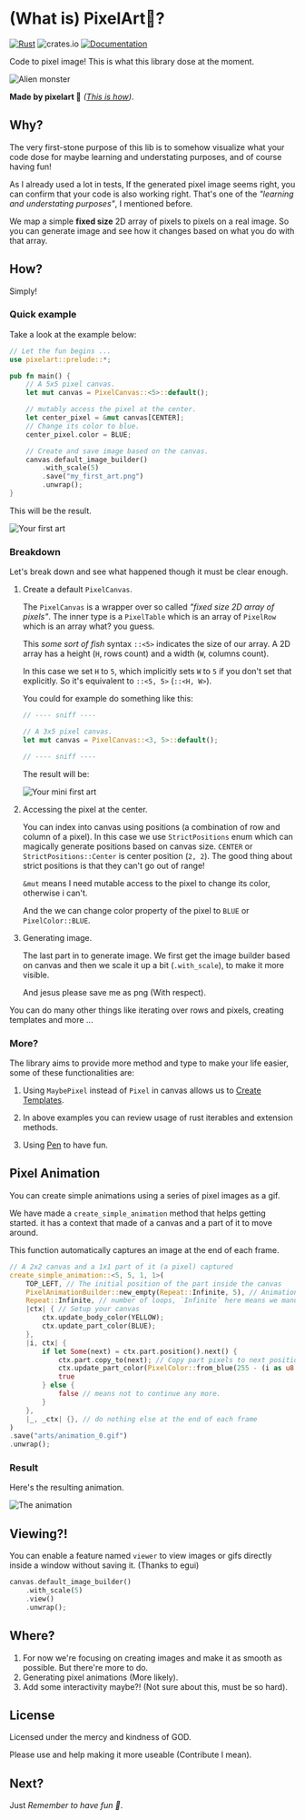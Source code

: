 # (What is) PixelArt👾?

[![Rust](https://github.com/immmdreza/pixelart/actions/workflows/rust.yml/badge.svg)](https://github.com/immmdreza/pixelart/actions/workflows/rust.yml)
![crates.io](https://img.shields.io/crates/v/pixelart.svg)
[![Documentation](https://docs.rs/pixelart/badge.svg)](https://docs.rs/pixelart)

Code to pixel image! This is what this library dose at the moment.

![Alien monster](arts/alien_monster.png)

**Made by pixelart 👾** _([This is how](src/pixels/canvas/templates/alien_monster.rs))_.

## Why?

The very first-stone purpose of this lib is to somehow visualize what your code
dose for maybe learning and understating purposes, and of course having fun!

As I already used a lot in tests, If the generated pixel image seems right, you can confirm that your code is also working right. That's one of the _"learning and understating purposes"_, I mentioned before.

We map a simple **fixed size** 2D array of pixels to pixels on a real image. So you
can generate image and see how it changes based on what you do with that array.

## How?

Simply!

### Quick example

Take a look at the example below:

```rust
// Let the fun begins ...
use pixelart::prelude::*;

pub fn main() {
    // A 5x5 pixel canvas.
    let mut canvas = PixelCanvas::<5>::default();

    // mutably access the pixel at the center.
    let center_pixel = &mut canvas[CENTER];
    // Change its color to blue.
    center_pixel.color = BLUE;

    // Create and save image based on the canvas.
    canvas.default_image_builder()
        .with_scale(5)
        .save("my_first_art.png")
        .unwrap();
}
```

This will be the result.

![Your first art](arts/my_first_art.png)

### Breakdown

Let's break down and see what happened though it must be clear enough.

1. Create a default `PixelCanvas`.

    The `PixelCanvas` is a wrapper over so called _"fixed size 2D array of pixels"_.
    The inner type is a `PixelTable` which is an array of `PixelRow` which is an array what? you guess.

    This _some sort of fish_ syntax `::<5>` indicates the size of our array. A 2D array
    has a height (`H`, rows count) and a width (`W`, columns count).

    In this case we set `H` to `5`, which implicitly sets `W` to `5` if you don't set
    that explicitly. So it's equivalent to `::<5, 5>` (`::<H, W>`).

    You could for example do something like this:

    ```rust
    // ---- sniff ----

    // A 3x5 pixel canvas.
    let mut canvas = PixelCanvas::<3, 5>::default();

    // ---- sniff ----
    ```

    The result will be:

    ![Your mini first art](arts/my_mini_first_art.png)

2. Accessing the pixel at the center.

    You can index into canvas using positions (a combination of row and column of a pixel). In this case we use `StrictPositions` enum which can magically generate
    positions based on canvas size. `CENTER` or `StrictPositions::Center` is center position (`2, 2`).
    The good thing about strict positions is that they can't go out of range!

    `&mut` means I need mutable access to the pixel to change its color, otherwise i can't.

    And the we can change color property of the pixel to `BLUE` or `PixelColor::BLUE`.

3. Generating image.

   The last part in to generate image. We first get the image builder based on canvas
   and then we scale it up a bit (`.with_scale`), to make it more visible.

   And jesus please save me as png (With respect).

You can do many other things like iterating over rows and pixels, creating templates and more ...

### More?

The library aims to provide more method and type to make your life easier, some of these functionalities are:

1. Using `MaybePixel` instead of `Pixel` in canvas allows us to [Create Templates](examples/src/template.rs).

2. In above examples you can review usage of rust iterables and extension methods.

3. Using [Pen](examples/src/pen.rs) to have fun.

## Pixel Animation

You can create simple animations using a series of pixel images as a gif.

We have made a `create_simple_animation` method that helps getting started. it has a context that made of a canvas and a part of it to move around.

This function automatically captures an image at the end of each frame.

``` rust
// A 2x2 canvas and a 1x1 part of it (a pixel) captured
create_simple_animation::<5, 5, 1, 1>(
    TOP_LEFT, // The initial position of the part inside the canvas
    PixelAnimationBuilder::new_empty(Repeat::Infinite, 5), // Animation options
    Repeat::Infinite, // number of loops, `Infinite` here means we manually break.
    |ctx| { // Setup your canvas
        ctx.update_body_color(YELLOW);
        ctx.update_part_color(BLUE);
    },
    |i, ctx| {
        if let Some(next) = ctx.part.position().next() {
            ctx.part.copy_to(next); // Copy part pixels to next position (next pixel in row)
            ctx.update_part_color(PixelColor::from_blue(255 - (i as u8 * 10) % 250)); // change part color for the next pixel
            true
        } else {
            false // means not to continue any more.
        }
    },
    |_, _ctx| {}, // do nothing else at the end of each frame
)
.save("arts/animation_0.gif")
.unwrap();
```

### Result

Here's the resulting animation.

![The animation](arts/animation_0.gif)

## Viewing?!

You can enable a feature named `viewer` to view images or gifs directly inside a window without saving it. (Thanks to egui)

``` rust
canvas.default_image_builder()
    .with_scale(5)
    .view()
    .unwrap();
```

## Where?

1. For now we're focusing on creating images and make it as smooth as possible. But there're more to do.
2. Generating pixel animations (More likely).
3. Add some interactivity maybe?! (Not sure about this, must be so hard).

## License

Licensed under the mercy and kindness of GOD.

Please use and help making it more useable (Contribute I mean).

## Next?

Just _Remember to have fun 🍟_.
